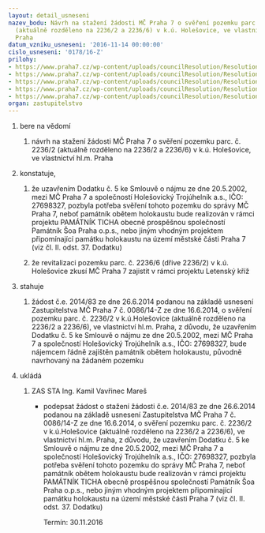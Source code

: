 ```yaml
---
layout: detail_usneseni
nazev_bodu: Návrh na stažení žádosti MČ Praha 7 o svěření pozemku parc. č. 2236/2
  (aktuálně rozděleno na 2236/2 a 2236/6) v k.ú. Holešovice, ve vlastnictví hl.m.
  Praha
datum_vzniku_usneseni: '2016-11-14 00:00:00'
cislo_usneseni: '0178/16-Z'
prilohy:
- https://www.praha7.cz/wp-content/uploads/councilResolution/Resolutions/27489/export/DZ_stazeni22362~133425.docx
- https://www.praha7.cz/wp-content/uploads/councilResolution/Resolutions/27489/export/02_stazeni22362~133424.doc
- https://www.praha7.cz/wp-content/uploads/councilResolution/Resolutions/27489/export/03_stazeni22362~133423.pdf
- https://www.praha7.cz/wp-content/uploads/councilResolution/Resolutions/27489/export/04_stazeni22362~133422.pdf
- https://www.praha7.cz/wp-content/uploads/councilResolution/Resolutions/27489/export/export~301467.pdf
organ: zastupitelstvo
---
```

<ol id="urzList" class="urzList_view"><li id="" class="urzClass1"><span name="1">bere na vědomí</span><ol class="urzOlClass"><li style="text-align: left;" id="" class="urzClass2"><span><p>návrh na stažení žádosti MČ Praha 7 o svěření pozemku parc. č. 2236/2 (aktuálně rozděleno na 2236/2 a 2236/6) v k.ú. Holešovice, ve vlastnictví hl.m. Praha</p></span></li></ol></li><li id="" class="urzClass1"><span name="50">konstatuje,</span><ol class="urzOlClass"><li style="text-align: left;" id="" class="urzClass2"><span><p>že uzavřením Dodatku č. 5 ke Smlouvě o nájmu ze dne 20.5.2002, mezi MČ Praha 7 a společností Holešovický Trojúhelník a.s., IČO: 27698327, pozbyla potřeba svěření tohoto pozemku do správy MČ Praha 7, neboť památník obětem holokaustu bude realizován v rámci projektu PAMÁTNÍK TICHA obecně prospěšnou společností Památník Šoa Praha o.p.s., nebo jiným vhodným projektem připomínající památku holokaustu na území městské části Praha 7 (viz čl. II. odst. 37. Dodatku)</p></span></li><li style="text-align: left;" id="" class="urzClass2"><span><p>že revitalizaci pozemku parc. č. 2236/6 (dřive 2236/2) v k.ú. Holešovice zkusí MČ Praha 7 zajistit v rámci projektu Letenský kříž</p></span></li></ol></li><li id="" class="urzClass1"><span name="27">stahuje</span><ol class="urzOlClass"><li style="text-align: left;" id="" class="urzClass2"><span><p>žádost č.e. 2014/83 ze dne 26.6.2014 podanou na základě usnesení Zastupitelstva MČ Praha 7 č. 0086/14-Z ze dne 16.6.2014, o svěření pozemku parc. č. 2236/2 v k.ú.Holešovice (aktuálně rozděleno na 2236/2 a 2236/6), ve vlastnictví hl.m. Praha, z důvodu, že uzavřením Dodatku č. 5 ke Smlouvě o nájmu ze dne 20.5.2002, mezi MČ Praha 7 a společností Holešovický Trojúhelník a.s., IČO: 27698327, bude nájemcem řádně zajištěn památník obětem holokaustu, původně navrhovaný na žádaném pozemku<br></p></span></li></ol></li><li class="urzClass1" id="urzUkoly"><span name="1">ukládá</span><ol class="urzOlClass"><li class="urzClass2"><span><p>ZAS STA Ing. Kamil Vavřinec Mareš</p></span><ul class="urzUlClass"><li class="urzClass3"><span><p>podepsat žádost o stažení žádosti č.e. 2014/83 ze dne 26.6.2014 podanou na základě usnesení Zastupitelstva MČ Praha 7 č. 0086/14-Z ze dne 16.6.2014, o svěření pozemku parc. č. 2236/2 v k.ú.Holešovice (aktuálně rozděleno na 2236/2 a 2236/6), ve vlastnictví hl.m. Praha, z důvodu, že uzavřením Dodatku č. 5 ke Smlouvě o nájmu ze dne 20.5.2002, mezi MČ Praha 7 a společností Holešovický Trojúhelník a.s., IČO: 27698327, pozbyla potřeba svěření tohoto pozemku do správy MČ Praha 7, neboť památník obětem holokaustu bude realizován v rámci projektu PAMÁTNÍK TICHA obecně prospěšnou společností Památník Šoa Praha o.p.s., nebo jiným vhodným projektem připomínající památku holokaustu na území městské části Praha 7 (viz čl. II. odst. 37. Dodatku)</p></span><span class="urzUkolTermin">  Termín:&nbsp;30.11.2016</span></li></ul></li></ol></li></ol>